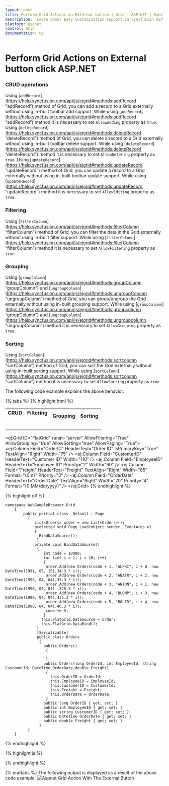 ```yaml
---
layout: post
title: Perform Grid Actions on External button | Grid | ASP.NET | Syncfusion
description:  Learn about Easy Customization support in Syncfusion ASP.Net Grid perform grid actions on external button click, its element and more.
platform: aspnet
control: Grid
documentation: ug
---
```


# Perform Grid Actions on External button click ASP.NET

### CRUD operations

Using [`addRecord`](https://help.syncfusion.com/api/js/ejgrid#methods:addRecord “addRecord”) method of Grid, you can add a record to a Grid externally without using in-built toolbar add support. While using [`addRecord`](https://help.syncfusion.com/api/js/ejgrid#methods:addRecord “addRecord”) method it is necessary to set `AllowAdding` property as `true`.
Using [`deleteRecord`](https://help.syncfusion.com/api/js/ejgrid#methods:deleteRecord “deleteRecord”) method of Grid, you can delete a record to a Grid externally without using in-built toolbar delete support. While using [`deleteRecord`](https://help.syncfusion.com/api/js/ejgrid#methods:deleteRecord “deleteRecord”) method it is necessary to set `AllowDeleting` property as `true`.
Using [`updateRecord`](https://help.syncfusion.com/api/js/ejgrid#methods:updateRecord “updateRecord”) method of Grid, you can update a record to a Grid externally without using in-built toolbar update support. While using [`updateRecord`](https://help.syncfusion.com/api/js/ejgrid#methods:updateRecord “updateRecord”) method it is necessary to set `AllowEditing` property as `true`.

### Filtering

Using [`filterColumn`](https://help.syncfusion.com/api/js/ejgrid#methods:filterColumn “filterColumn”) method of Grid, you can filter the data in the Grid externally without using in-built filter support. While using [`filterColumn`](https://help.syncfusion.com/api/js/ejgrid#methods:filterColumn “filterColumn”) method it is necessary to set `AllowFiltering` property as `true`.

### Grouping

Using [`groupColumn`](https://help.syncfusion.com/api/js/ejgrid#methods:groupColumn “groupColumn”) and [`ungroupColumn`](https://help.syncfusion.com/api/js/ejgrid#methods:ungroupColumn “ungroupColumn”) method of Grid, you can group/ungroup the Grid externally without using in-built grouping support. While using [`groupColumn`](https://help.syncfusion.com/api/js/ejgrid#methods:groupcolumn “groupColumn”) and [`ungroupColumn`](https://help.syncfusion.com/api/js/ejgrid#methods:ungroupcolumn “ungroupColumn”) method it is necessary to set `AllowGrouping` property as `true`.

### Sorting

Using [`sortColumn`](https://help.syncfusion.com/api/js/ejgrid#methods:sortcolumn “sortColumn”) method of Grid, you can sort the Grid externally without using in-built sorting support. While using [`sortColumn`](https://help.syncfusion.com/api/js/ejgrid#methods:sortcolumn “sortColumn”) method it is necessary to set `AllowSorting` property as `true`.

The following code example explains the above behavior.

{% tabs %}
{% highlight html %}
<table>
    <tr>
        <td><b>CRUD</b><br><ej:Button Type="Button" ClientSideOnClick="addRecord" runat="server" Text="AddRecord"></ej:Button><br><ej:Button Type="Button" ClientSideOnClick="deleteRecord" runat="server" Text="DeleteRecord"></ej:Button><br><ej:Button Type="Button" ClientSideOnClick="deleteRecord" runat="server" Text="DeleteRecord"></ej:Button></td>
        <td><b>Filtering</b><br><br><ej:DropDownList ID="filtercolumnone" runat="server" DataTextField="OrderID" SelectedItemIndex=0  WatermarkText="Select ID" Width="230" >
             <Items>
                    <ej:DropDownListItem Text="10001" Value="10001"></ej:DropDownListItem>
                    <ej:DropDownListItem Text="10002" Value="10002"></ej:DropDownListItem>
                    <ej:DropDownListItem Text="10003" Value="10003"></ej:DropDownListItem>
                    <ej:DropDownListItem Text="10004" Value="10004"></ej:DropDownListItem>
                    <ej:DropDownListItem Text="10005" Value="10005"></ej:DropDownListItem>
                </Items>
            </ej:DropDownList>
      <ej:DropDownList ID="filtercolumntwo" runat="server" DataTextField="EmployeeID" SelectedItemIndex=0  WatermarkText="Select ID" Width="230" >
             <Items>
                    <ej:DropDownListItem Text="1" Value="1"></ej:DropDownListItem>
                    <ej:DropDownListItem Text="2" Value="2"></ej:DropDownListItem>
                    <ej:DropDownListItem Text="3" Value="3"></ej:DropDownListItem>
                    <ej:DropDownListItem Text="4" Value="4"></ej:DropDownListItem>
                    <ej:DropDownListItem Text="5" Value="5"></ej:DropDownListItem>
                </Items>
            </ej:DropDownList><br><ej:Button Type="Button" ClientSideOnClick="Filterfn" runat="server" Text="Filter"></ej:Button><ej:Button Type="Button" ClientSideOnClick="clearfilterfn" runat="server" Text="Clear Filter"></td>
        <td><b>Grouping</b><br><br>
            <ej:DropDownList ID="groupcolumnname" runat="server" ClientSideOnChange="Onchange" SelectedItemIndex="0" Width="115px">
                <Items>
                    <ej:DropDownListItem Text="Order ID" Value="0" />
                    <ej:DropDownListItem Text="Customer ID" Value="1" />
                    <ej:DropDownListItem Text="Freight" Value="2" />
                    <ej:DropDownListItem Text="Verified" Value="3" />
                    <ej:DropDownListItem Text="Ship Name" Value="4" />
                </Items>
            </ej:DropDownList>
            <ej:Button ID="groupColumn" runat="server" Text="GroupColumn" Width="100px" Size="Medium" Type="Button" ClientSideOnClick="clicktoGroup"></ej:Button>
            <ej:Button ID="ungroupColumn" runat="server" Text="UnGroupColumn" Width="115px" Size="Medium" Type="Button" ClientSideOnClick="clicktoGroup"></ej:Button>
        </td>
        <td><b>Sorting</b><br><br>
            <ej:DropDownList ID="columnName" runat="server" SelectedItemIndex="0" Width="120px">
                <Items>
                    <ej:DropDownListItem Text="Order ID" Value="0" />
                    <ej:DropDownListItem Text="Customer ID" Value="1" />
                    <ej:DropDownListItem Text="Employee ID" Value="2" />
                    <ej:DropDownListItem Text="Freight" Value="3" />
                    <ej:DropDownListItem Text="Order Date" Value="4" />
                    <ej:DropDownListItem Text="Ship City" Value="5" />
                </Items>
            </ej:DropDownList>
            <ej:DropDownList ID="directions" runat="server" SelectedItemIndex="0" Width="120px">
                <Items>
                    <ej:DropDownListItem Text="Ascending" Value="0" />
                    <ej:DropDownListItem Text="Descending" Value="1" />
                </Items>
            </ej:DropDownList>
            <ej:Button ID="doSorting" runat="server" Type="Button" Text="Sort" ClientSideOnClick="Sortfn" Width="100px"></ej:Button>
            <ej:Button ID="clearSorting" runat="server" Type="Button" Text="Clear" ClientSideOnClick="Sortfn" Width="100px"></ej:Button>
        </td>
    </tr>
</table>

<ej:Grid ID="FlatGrid" runat="server" AllowFiltering="True" AllowGrouping="true" AllowSorting="true"  AllowPaging="True">
     <EditSettings AllowEditing="True" AllowAdding="True" AllowDeleting="True" EditMode="Normal"></EditSettings>
     <ToolbarSettings ShowToolbar="True" ToolbarItems="add,edit,delete,update,cancel"></ToolbarSettings>
     <Columns>
            <ej:Column Field="OrderID" HeaderText="Order ID" IsPrimaryKey="True" TextAlign="Right" Width="75" />
            <ej:Column Field="CustomerID" HeaderText="Customer ID" Width="110"  />
            <ej:Column Field="EmployeeID" HeaderText="Employee ID" Priority="2" Width="90" />
            <ej:Column Field="Freight" HeaderText="Freight" TextAlign="Right" Width="85" Format="{0:n}" Priority="3" />
            <ej:Column Field="OrderDate" HeaderText="Order Date" TextAlign="Right" Width="70" Priority="4"  Format="{0:MM/dd/yyyy}" />
     </Columns>
</ej:Grid>
{% endhighlight  %}

{% highlight c# %}

    namespace WebSampleBrowser.Grid
        {
            public partial class _Default : Page
              { 
                 List<Orders> order = new List<Orders>();
                 protected void Page_Load(object sender, EventArgs e)
                 {
                   BindDataSource();
                  }
                 private void BindDataSource()
                  {   
                     int code = 10000;
                     for (int i = 1; i < 10; i++)
                     {
                      order.Add(new Orders(code + 1, "ALFKI", i + 0, new DateTime(1991, 05, 15),34.3 * i));
                      order.Add(new Orders(code + 2, "ANATR", i + 2, new DateTime(1990, 04, 04),35.3 * i));
                      order.Add(new Orders(code + 3, "ANTON", i + 1, new DateTime(1990, 04, 04) ,325.3 * i));
                      order.Add(new Orders(code + 4, "BLONP", i + 3, new DateTime(1990, 04, 04),435.3 * i));
                      order.Add(new Orders(code + 5, "BOLID", i + 4, new DateTime(1990, 04, 04),46.3 * i));
                      code += 5;
                     }
                    this.FlatGrid.DataSource = order;
                    this.FlatGrid.DataBind();
                  }
                  [Serializable]
                  public class Orders
                   {
                     public Orders()
                      {

                      }
                     public Orders(long OrderId, int EmployeeId, string CustomerId, DateTime OrderDate,double Freight)
                      {
                        this.OrderID = OrderId;
                        this.EmployeeID = EmployeeId;
                        this.CustomerID = CustomerId;
                        this.Freight = Freight;
                        this.OrderDate = OrderDate;
                      }
                     public long OrderID { get; set; }
                     public int EmployeeID { get; set; }
                     public string CustomerID { get; set; }
                     public DateTime OrderDate { get; set; }
                     public double Freight { get; set; }
                   }
              }
        } 
{% endhighlight  %}

{% highlight js %}
<script>
    function addRecord(){
        var gridObj = $('#<%= FlatGrid.ClientID %>').data("ejGrid");
        gridObj.addRecord({ "OrderID": 12333 });
    }
    function deleteRecord(){
        var gridObj = $('#<%= FlatGrid.ClientID %>').data("ejGrid");
        gridObj.deleteRecord("OrderID", { OrderID: gridObj.model.dataSource[gridObj.model.selectedRowIndex].OrderID }); 
    }
    function updateRecord(){
        var gridObj = $('#<%= FlatGrid.ClientID %>').data("ejGrid");
        gridObj.updateRecord("OrderID", { OrderID: 10249, EmployeeID: 3 }); 
    }
    function Filterfn(args) {
        var obj = $('#<%= FlatGrid.ClientID %>').data("ejGrid");
        var one = $('#<%= filtercolumnone.ClientID %>').data("ejDropDownList");
        var two = $('#<%= filtercolumntwo.ClientID %>').data("ejDropDownList");
        var One = one.getValue();
        var Two = two.getValue();
        obj.filterColumn([{field:"OrderID",operator:"equal",value:One,predicate:"and", matchcase:true},{field:"EmployeeID",operator:"equal",value:Two,predicate:"and", matchcase:true}]);
    }
    function clearfilterfn(args) {
        var gridObj = $("#<%= FlatGrid.ClientID %>").data("ejGrid");
        gridObj.clearFiltering();
    }
    function Sortfn(args) {
        var gridobj = $("#<%= FlatGrid.ClientID %>").data("ejGrid");
                if (gridobj != undefined) {
                    gridobj.clearSorting();
                    if (this.element.attr('id').indexOf("doSorting") != -1) {
                        var name = $('#<%= columnName.ClientID %>').data("ejDropDownList");
                    var direction = $('#<%= directions.ClientID %>').data("ejDropDownList");
                    var columnName = name.getValue().replace(/\s*/g, "");
                    var sortDirection = direction.getValue().toLowerCase();
                    gridobj.sortColumn(columnName, sortDirection);
                }
        }
    }
    function clicktoGroup(args) {
        var gridObj = $('#<%= FlatGrid.ClientID %>').data("ejGrid");
        var dropdownobj = $('#<%= groupcolumnname.ClientID %>').data("ejDropDownList");
        var groupcolumnname = dropdownobj.getValue().replace(/\s*/g, "");
        if (this.element.attr('id').indexOf("ungroupColumn") == -1) {
        gridObj.groupColumn(groupcolumnname);
        $("#<%= groupColumn.ClientID %>").ejButton("disable");
        $("#<%= ungroupColumn.ClientID %>").ejButton("enable");
        }
        else {
                gridObj.ungroupColumn(groupcolumnname);
                group = true;
                $("#<%= ungroupColumn.ClientID %>").ejButton("disable");
                $("#<%= groupColumn.ClientID %>").ejButton("enable");
        }
    }
    function Onchange() {
        var gridObj = $('#<%= FlatGrid.ClientID %>').data("ejGrid");
        var dropdownobj = $('#<%= groupcolumnname.ClientID %>').data("ejDropDownList");
        var groupcolumnname = dropdownobj.getValue().replace(/\s*/g, '');
        if ($.inArray(groupcolumnname, gridObj.model.groupSettings.groupedColumns) != -1) {
            $("#<%= ungroupColumn.ClientID %>").ejButton("enable");
            $("#<%= groupColumn.ClientID %>").ejButton("disable");
        }
        else {
            $("#<%= groupColumn.ClientID %>").ejButton("enable");
            $("#<%= ungroupColumn.ClientID %>").ejButton("disable");
        }
    }
</script>


{% endhighlight %}

{% endtabs %}
The following output is displayed as a result of the above code example.
![Aspnet Grid Action With The External Button](ExternalSearch_images/Actionswithexternalbutton_img1.png)